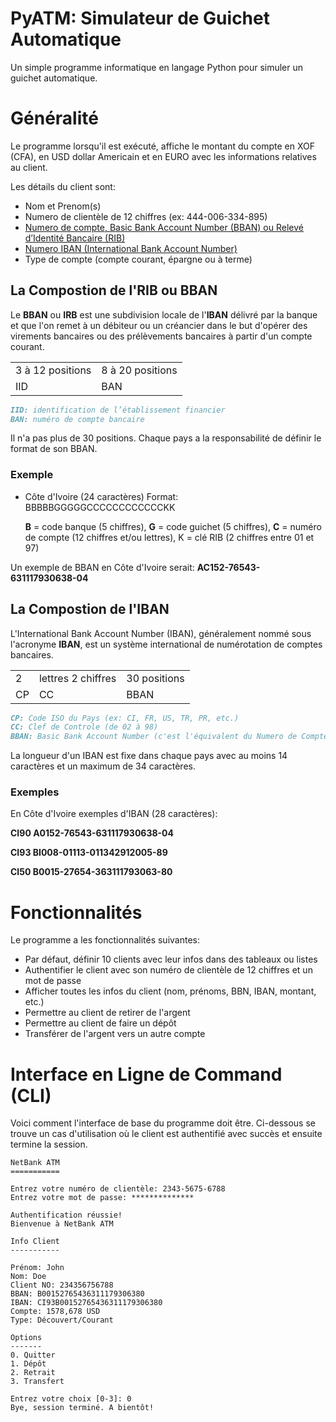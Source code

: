 # PyATM: Simulateur de Guichet Automatique 

Un simple programme informatique en langage Python pour simuler un guichet automatique.

# Généralité 

Le programme lorsqu'il est exécuté, affiche le montant du compte en XOF (CFA), en USD dollar Americain et en EURO 
avec les informations relatives au client.

Les détails du client sont:

- Nom et Prenom(s)
- Numero de clientèle de 12 chiffres (ex: 444-006-334-895)
- [Numero de compte, Basic Bank Account Number (BBAN) ou Relevé d’Identité Bancaire (RIB)](https://fr.wikipedia.org/wiki/Basic_Bank_Account_Number)
- [Numero IBAN (International Bank Account Number)](https://fr.wikipedia.org/wiki/International_Bank_Account_Number)
- Type de compte (compte courant, épargne ou à terme)

## La Compostion de l'RIB ou BBAN

Le **BBAN** ou **IRB** est une subdivision locale de l'**IBAN** délivré par la banque et que l'on remet à un débiteur ou un créancier dans le but d'opérer des virements bancaires ou des prélèvements bancaires à partir d'un compte courant.

<table>
  <tr>
    <td>3 à 12 positions</td> 
    <td>8 à 20 positions</td>
  </tr>
  <tr>
    <td>IID</td>
    <td>BAN</td>
  </tr>
</table>


```markdown
IID: identification de l’établissement financier
BAN: numéro de compte bancaire
```
Il n'a pas plus de 30 positions. Chaque pays a la responsabilité de définir le format de son BBAN.

### Exemple

- Côte d'Ivoire (24 caractères) Format: BBBBBGGGGGCCCCCCCCCCCCKK

  **B** = code banque (5 chiffres), **G** = code guichet (5 chiffres), **C** = numéro de compte (12 chiffres et/ou lettres), K = clé RIB (2 chiffres entre 01 et 97)

Un exemple de BBAN en Côte d'Ivoire serait: **AC152-76543-631117930638-04**

## La Compostion de l'IBAN

L'International Bank Account Number (IBAN), généralement nommé sous l'acronyme **IBAN**, est un système international de numérotation de comptes bancaires.

<table>
  <tr>
    <td>2</td> 
    <td>lettres	2 chiffres</td>
    <td>30 positions</td> 
  </tr>
  <tr>
    <td>CP</td>
    <td>CC</td>
    <td>BBAN</td>
  </tr>
</table>

```markdown 
CP: Code ISO du Pays (ex: CI, FR, US, TR, PR, etc.)
CC: Clef de Controle (de 02 à 98)
BBAN: Basic Bank Account Number (c'est l'équivalent du Numero de Compte ou RIB)
```
La longueur d'un IBAN est fixe dans chaque pays avec au moins 14 caractères et un maximum de 34 caractères.

### Exemples

En Côte d'Ivoire exemples d'IBAN (28 caractères):

**CI90 A0152-76543-631117930638-04**

**CI93 BI008-01113-011342912005-89**

**CI50 B0015-27654-363111793063-80**

# Fonctionnalités

Le programme a les fonctionnalités suivantes:

- Par défaut, définir 10 clients avec leur infos dans des tableaux ou listes
- Authentifier le client avec son numéro de clientèle de 12 chiffres et un mot de passe
- Afficher toutes les infos du client (nom, prénoms, BBN, IBAN, montant, etc.)
- Permettre au client de retirer de l'argent 
- Permettre au client de faire un dépôt
- Transférer de l'argent vers un autre compte 

# Interface en Ligne de Command (CLI)

Voici comment l'interface de base du programme doit être.
Ci-dessous se trouve un cas d'utilisation où le client est
authentifié avec succès et ensuite termine la session.

```
NetBank ATM
=========== 

Entrez votre numéro de clientèle: 2343-5675-6788
Entrez votre mot de passe: **************

Authentification réussie!
Bienvenue à NetBank ATM

Info Client
-----------

Prénom: John
Nom: Doe
Client NO: 234356756788
BBAN: B00152765436311179306380
IBAN: CI93B00152765436311179306380
Compte: 1578,678 USD
Type: Découvert/Courant 

Options
-------
0. Quitter
1. Dépôt
2. Retrait 
3. Transfert

Entrez votre choix [0-3]: 0
Bye, session terminé. A bientôt!
```

